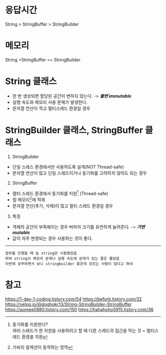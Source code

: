 # 응답시간
String > StringBuffer > StringBuilder


# 메모리
String >StringBuffer == StringBuilder


# String 클래스
- 한 번 생성되면 할당된 공간이 변하지 않는다. -> ***불변 immutable***
- 실행 속도와 메모리 사용 문제가 발생한다.
- 문자열 연산이 적고 멀티스레드 환경일 경우
<!--문자열 연산(추가, 삭제) 작업 시 비효율적-->


# StringBuilder 클래스, StringBuffer 클래스
1. StringBuilder
- 단일 스레스 환경에서만 사용하도록 설계(NOT Thread-safe)
- 문자열 연산이 많고 단일 스레드이거나 동기화를 고려하지 않아도 되는 경우

2. StringBuffer
- 멀티 스레드 환경에서 동기화를 지원[^note1] (Thread-safe)
- 힙 메모리[^note2]에 적재
- 문자열 연산(추가, 삭제)이 많고 멀티 스레드 환경일 경우

3. 특징
- 객체의 공간이 부족해지는 경우 버퍼의 크기를 유연하게 늘려준다. -> ***가변 mutable***
- 값이 자주 변경되는 경우 사용하는 것이 좋다.

---

```
업무를 진행할 때 늘 string만 사용했었음
하여 string이 메모리 문제나 실행 속도에 문제가 있는 줄은 몰랐음
이번에 공부하면서 보니 stringbuilder 좋은데 모르는 사람이 많다고 하네
```


# 참고
https://1-day-1-coding.tistory.com/54
https://beforb.tistory.com/32
https://velog.io/@doghqkr13/String-StringBuilder-StringBuffer
https://aomee0880.tistory.com/150
https://hahahoho5915.tistory.com/36

[^note1]: 동기화를 지원한다?<br/>
여러 스레드가 한 자원을 사용하려고 할 때 다른 스레드의 접근을 막는 것 = 멀티스레드 환경을 지원

[^note2]: 가비지 컬렉션이 동작하는 영역
